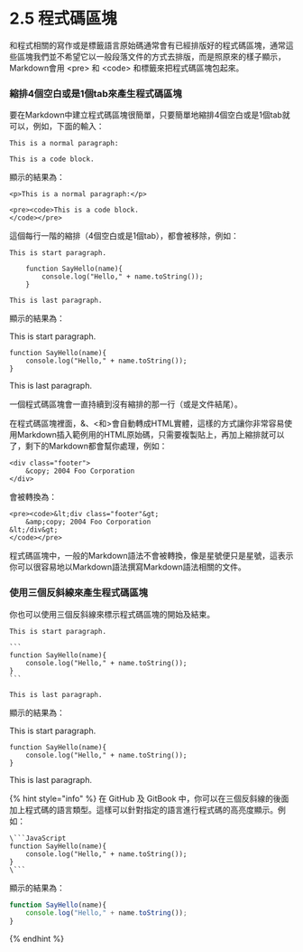 # 2.5 程式碼區塊

和程式相關的寫作或是標籤語言原始碼通常會有已經排版好的程式碼區塊，通常這些區塊我們並不希望它以一般段落文件的方式去排版，而是照原來的樣子顯示，Markdown會用 \<pre> 和 \<code> 和標籤來把程式碼區塊包起來。

### 縮排4個空白或是1個tab來產生程式碼區塊

要在Markdown中建立程式碼區塊很簡單，只要簡單地縮排4個空白或是1個tab就可以，例如，下面的輸入：

```
This is a normal paragraph:

This is a code block.
```

顯示的結果為：

```
<p>This is a normal paragraph:</p>

<pre><code>This is a code block.
</code></pre>
```

這個每行一階的縮排（4個空白或是1個tab），都會被移除，例如：

```
This is start paragraph.

    function SayHello(name){
        console.log("Hello," + name.toString());
    }
    
This is last paragraph.
```

顯示的結果為：

This is start paragraph.

```
function SayHello(name){
    console.log("Hello," + name.toString());
}    
```

This is last paragraph.


一個程式碼區塊會一直持續到沒有縮排的那一行（或是文件結尾）。

在程式碼區塊裡面，&、<和>會自動轉成HTML實體，這樣的方式讓你非常容易使用Markdown插入範例用的HTML原始碼，只需要複製貼上，再加上縮排就可以了，剩下的Markdown都會幫你處理，例如：

```
<div class="footer">
    &copy; 2004 Foo Corporation
</div>
```

會被轉換為：

```
<pre><code>&lt;div class="footer"&gt;
    &amp;copy; 2004 Foo Corporation
&lt;/div&gt;
</code></pre>
```

程式碼區塊中，一般的Markdown語法不會被轉換，像是星號便只是星號，這表示你可以很容易地以Markdown語法撰寫Markdown語法相關的文件。

### 使用三個反斜線來產生程式碼區塊

你也可以使用三個反斜線來標示程式碼區塊的開始及結束。

````
This is start paragraph.

```
function SayHello(name){
    console.log("Hello," + name.toString());
}
```

This is last paragraph.
````

顯示的結果為：

This is start paragraph.

```
function SayHello(name){
    console.log("Hello," + name.toString());
}    
```

This is last paragraph.


{% hint style="info" %}
在 GitHub 及 GitBook 中，你可以在三個反斜線的後面加上程式碼的語言類型。這樣可以針對指定的語言進行程式碼的高亮度顯示。例如：

```
\```JavaScript
function SayHello(name){
    console.log("Hello," + name.toString());
}
\```
```

顯示的結果為：

```JavaScript
function SayHello(name){
    console.log("Hello," + name.toString());
}    
```
{% endhint %}